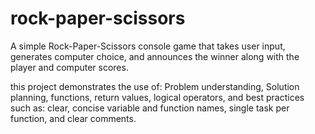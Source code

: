 # rock-paper-scissors
A simple Rock-Paper-Scissors console game that takes user input, generates computer choice, and announces the winner along with the player and computer scores.

this project demonstrates the use of: Problem understanding, Solution planning, functions, return values, logical operators, and best practices such as: clear, concise variable and function names, single task per function, and clear 
comments.
